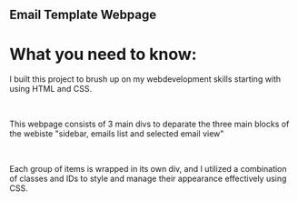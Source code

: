 ## Email Template Webpage 

# What you need to know:
<p> I built this project to brush up on my webdevelopment skills starting with using HTML and CSS. </p>

<br>

<p> This webpage consists of 3 main divs to deparate the three main blocks of the webiste "sidebar, emails list and selected email view" </p>

<br> 

<p> Each group of items is wrapped in its own div, and I utilized a combination of classes and IDs to style and manage their appearance effectively using CSS. </p>